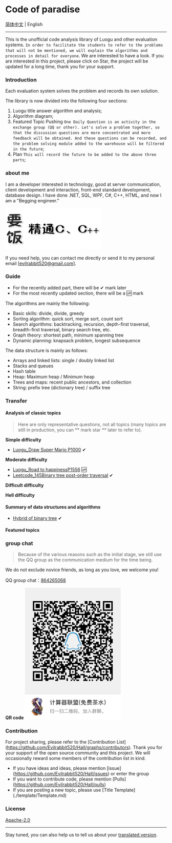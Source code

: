 # Code of paradise

[简体中文](./README.md) | English

---

This is the unofficial code analysis library of Luogu and other evaluation systems. `In order to facilitate the students to refer to the problems that will not be mentioned, we will explain the algorithms and processes in detail for everyone`. We are interested to have a look. If you are interested in this project, please click on Star, the project will be updated for a long time, thank you for your support.

### Introduction

Each evaluation system solves the problem and records its own solution.

The library is now divided into the following four sections:

1. Luogu title answer algorithm and analysis;
2. Algorithm diagram;
3. Featured Topic Pushing `One Daily Question is an activity in the exchange group (QQ or other). Let's solve a problem together, so that the discussion questions are more concentrated and more feedback will be obtained. And these questions can be recorded, and the problem solving module added to the warehouse will be filtered in the future`;
4. Plan `This will record the future to be added to the above three parts`;

### about me

I am a developer interested in technology, good at server communication, client development and interaction, front-end standard development, database design.
I have done .NET, SQL, WPF, C#, C++, HTML, and now I am a "Begging engineer."

![要饭精通CC++.jpg](./assets/要饭精通CC++.jpg)

If you need help, you can contact me directly or send it to my personal email [evilrabbit520@gmail.com].

### Guide

- For the recently added part, there will be ✔ mark later
- For the most recently updated section, there will be a 🆙 mark

The algorithms are mainly the following:

- Basic skills: divide, divide, greedy
- Sorting algorithm: quick sort, merge sort, count sort
- Search algorithms: backtracking, recursion, depth-first traversal, breadth-first traversal, binary search tree, etc.
- Graph theory: shortest path, minimum spanning tree
- Dynamic planning: knapsack problem, longest subsequence

The data structure is mainly as follows:

- Arrays and linked lists: single / doubly linked list
- Stacks and queues
- Hash table
- Heap: Maximum heap / Minimum heap
- Trees and maps: recent public ancestors, and collection
- String: prefix tree (dictionary tree) / suffix tree

### Transfer

#### Analysis of classic topics

> Here are only representative questions, not all topics (many topics are still in production, you can ** mark star ** later to refer to).

**Simple difficulty**

- [Luogu_Draw Super Mario P1000](./Analysis/simple/2019-08-23_绘制超级马里奥P1000.md) ✔

**Moderate difficulty**

- [Luogu_Road to happinessP1556](./Analysis/medium/2019-08-23_幸福之路P1556.md) 🆙
- [Leetcode_145Binary tree post-order traversal](./Analysis/Data-structure-and-algorithm-code/2019-08-24_144二叉树的前序遍历.md) ✔

**Difficult difficulty**

**Hell difficulty**

#### Summary of data structures and algorithms

- [Hybrid of binary tree](./Analysis/DataStructureAndAlgorithm/二叉树的遍历.md) ✔

#### Featured topics

### group chat

>Because of the various reasons such as the initial stage, we still use the QQ group as the communication medium for the time being.

We do not exclude novice friends, as long as you love, we welcome you!

QQ group chat：[864265068](https://jq.qq.com/?_wv=1027&k=5GIj36O)

**QR code**
![QRC.png](./assets/QRC.png)

### Contribution

For project sharing, please refer to the [Contribution List] (https://github.com/Evilrabbit520/Hall/graphs/contributors). Thank you for your support of the open source community and this project. We will occasionally reward some members of the contribution list in kind.

- If you have ideas and ideas, please mention [issue] (https://github.com/Evilrabbit520/Hall/issues) or enter the group
- If you want to contribute code, please mention [Pulls] (https://github.com/Evilrabbit520/Hall/pulls)
- If you are posting a new topic, please use [Title Template] (./template/Template.md)

### License

[Apache-2.0](./LICENSE.txt)

---

Stay tuned, you can also help us to tell us about your [translated version](https://github.com/Evilrabbit520/Luogu/pulls).

